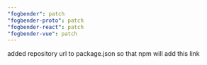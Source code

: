 ```yaml
---
"fogbender": patch
"fogbender-proto": patch
"fogbender-react": patch
"fogbender-vue": patch
---
```


added repository url to package.json so that npm will add this link

